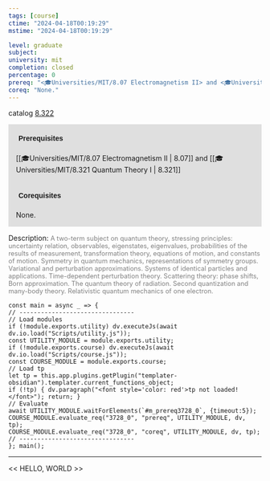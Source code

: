 ```yaml
---
tags: [course]
ctime: "2024-04-18T00:19:29"
mstime: "2024-04-18T00:19:29"

level: graduate
subject: 
university: mit
completion: closed
percentage: 0
prereq: "<🎓Universities/MIT/8.07 Electromagnetism II> and <🎓Universities/MIT/8.321 Quantum Theory I>"
coreq: "None."
---
```


catalog [8.322](http://student.mit.edu/catalog/m8b.html#8.322)

<span style="display: block; padding: 15px; background-color: rgb(100, 100, 100, 0.2);"><font id="m_prereq3728_0" style="display: block; font-family: Arial, sans-serif; font-weight: bold; padding: 5px">Prerequisites</font><br><span id="prereq3728_0">[[🎓Universities/MIT/8.07 Electromagnetism II | 8.07]] and [[🎓Universities/MIT/8.321 Quantum Theory I | 8.321]]</span></span>
<span style="display: block; padding: 15px; background-color: rgb(100, 100, 100, 0.2);"><font id="m_coreq3728_0" style="display: block; font-family: Arial, sans-serif; font-weight: bold; padding: 5px">Corequisites</font><br><span id="coreq3728_0">None.</span></span>

<font style="">Description:</font>
<font style="color: grey; font-size: 0.8rem;">A two-term subject on quantum theory, stressing principles: uncertainty relation, observables, eigenstates, eigenvalues, probabilities of the results of measurement, transformation theory, equations of motion, and constants of motion. Symmetry in quantum mechanics, representations of symmetry groups. Variational and perturbation approximations. Systems of identical particles and applications. Time-dependent perturbation theory. Scattering theory: phase shifts, Born approximation. The quantum theory of radiation. Second quantization and many-body theory. Relativistic quantum mechanics of one electron.</font>

```dataviewjs
const main = async _ => {
// --------------------------------
// Load modules
if (!module.exports.utility) dv.executeJs(await dv.io.load("Scripts/utility.js"));
const UTILITY_MODULE = module.exports.utility;
if (!module.exports.course) dv.executeJs(await dv.io.load("Scripts/course.js"));
const COURSE_MODULE = module.exports.course;
// Load tp
let tp = this.app.plugins.getPlugin("templater-obsidian").templater.current_functions_object;
if (!tp) { dv.paragraph("<font style='color: red'>tp not loaded!</font>"); return; }
// Evaluate
await UTILITY_MODULE.waitForElements(`#m_prereq3728_0`, {timeout:5});
COURSE_MODULE.evaluate_req("3728_0", "prereq", UTILITY_MODULE, dv, tp);
COURSE_MODULE.evaluate_req("3728_0", "coreq", UTILITY_MODULE, dv, tp);
// --------------------------------
}; main();
```

---

<< HELLO, WORLD >>
